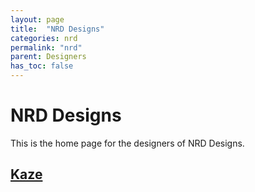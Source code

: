 ```yaml
---
layout: page
title:  "NRD Designs"
categories: nrd
permalink: "nrd"
parent: Designers
has_toc: false
---
```

# NRD Designs

This is the home page for the designers of NRD Designs.

## [Kaze](/nrd/kaze)
